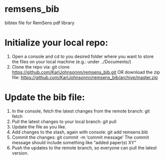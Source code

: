 # remsens_bib
bibtex file for RemSens pdf library

# Initialize your local repo:
  1. Open a console and cd to you desired folder where you want to store the files on your local machine (e.g.: under ../Documents/)
  2. Clone the repo via: git clone https://github.com/KarlJohnsonnn/remsens_bib.git
     OR download the zip file: https://github.com/KarlJohnsonnn/remsens_bib/archive/master.zip
 
# Update the bib file:
  1. In the console, fetch the latest changes from the remote branch: git fetch
  2. Pull the latest changes to your local branch: git pull
  3. Update the file as you like.
  4. Add changes to the stash, again with console: git add remsens.bib
  5. Commit the changes: git commit -m ‘commit message’
     The commit message should include something like “added paper(s) XY”
  6. Push the updates to the remote branch, so everyone can pull the latest version.

